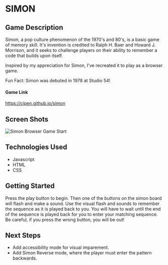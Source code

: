 # SIMON

## Game Description

Simon, a pop culture phenomenon of the 1970's and 80's, is a basic game of memory skill. It's invention is credited to Ralph H. Baer and Howard J. Morrison, and it seeks to challenge players on their ability to remember a code that builds upon itself.

Inspired by my appreciation for Simon, I've recreated it to play as a browser game.

Fun Fact: Simon was debuted in 1978 at Studio 54!

#### Game Link

https://cjpen.github.io/simon


## Screen Shots

![Simon Browser Game Start](https://i.imgur.com/gJvOck2.png "Simon Game Board")

## Technologies Used

- Javascript
- HTML
- CSS

## Getting Started

Press the play button to begin. Then one of the buttons on the simon board will flash and make a sound. Use the visual flash and sounds to remember the sequence as it is played back to you. You will have to wait until the end of the sequence is played back for you to enter your matching sequence. Be careful, if you press the wrong button, you will be out!

## Next Steps

- Add accessibility mode for visual imparement.
- Add Simon Reverse mode, where the player must enter the pattern backwards.


